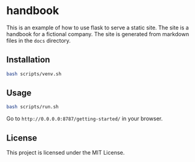# handbook

This is an example of how to use flask to serve a static site. The site is a handbook for a fictional company. The site is generated from markdown files in the `docs` directory.

## Installation

```bash
bash scripts/venv.sh
```

## Usage

```bash
bash scripts/run.sh
```

Go to `http://0.0.0.0:8787/getting-started/` in your browser.

## License

This project is licensed under the MIT License.
